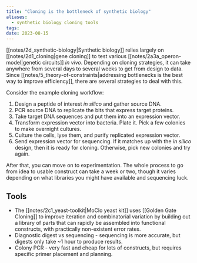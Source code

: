 ```yaml
---
title: "Cloning is the bottleneck of synthetic biology"
aliases:
  - synthetic biology cloning tools
tags:
date: 2023-08-15
---
```


[[notes/2d_synthetic-biology|Synthetic biology]] relies largely on [[notes/2d1_cloning|gene cloning]] to test various [[notes/2a3a_operon-model|genetic circuits]] *in vivo*. Depending on cloning strategies, it can take anywhere from several days to several weeks to get from design to data. Since [[notes/5_theory-of-constraints|addressing bottlenecks is the best way to improve efficiency]], there are several strategies to deal with this.

Consider the example cloning workflow:
1. Design a peptide of interest *in silico* and gather source DNA.
2. PCR source DNA to replicate the bits that express target proteins.
3. Take target DNA sequences and put them into an expression vector.
4. Transform expression vector into bacteria. Plate it. Pick a few colonies to make overnight cultures.
5. Culture the cells, lyse them, and purify replicated expression vector.
6. Send expression vector for sequencing. If it matches up with the *in silico* design, then it is ready for cloning. Otherwise, pick new colonies and try again.

After that, you can move on to experimentation. The whole process to go from idea to usable construct can take a week or two, though it varies depending on what libraries you might have available and sequencing luck.

## Tools
- The [[notes/2c1_yeast-toolkit|MoClo yeast kit]] uses [[Golden Gate Cloning]] to improve iteration and combinatorial variation by building out a library of parts that can rapidly be assembled into functional constructs, with practically non-existent error rates.
- Diagnostic digest vs sequencing - sequencing is more accurate, but digests only take ~1 hour to produce results.
- Colony PCR - very fast and cheap for lots of constructs, but requires specific primer placement and planning.